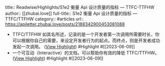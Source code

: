 title:: Readwise/Highlights/S1e2 衡量 Api 设计质量的指标 — TTFC-TTFHW
author:: [[zhubai.love]]
full-title:: S1e2 衡量 Api 设计质量的指标 — TTFC/TTFHW
category:: #articles
url:: https://apiletter.zhubai.love/posts/2188342900453081088

- TTFC/TTFHW 如其名所述，记录的是一个开发者第一次调用所需要时长，你可以根据你自己的需要，来设定开发者行为的起点。而终点，则是开发者成功发起一次调用。 ([View Highlight](https://read.readwise.io/read/01h2fbxb6ca46nykg3pyh6azs1)) #Highlight #[[2023-06-09]]
- 一个可互动（Interactive）的文档，可以帮助你有效的降低 TTFC/TTFHW。 ([View Highlight](https://read.readwise.io/read/01h2fby683jv5vyk2r1war3zpm)) #Highlight #[[2023-06-09]]